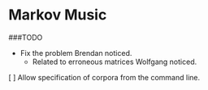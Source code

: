 # Markov Music

###TODO
* Fix the problem Brendan noticed.
    - Related to erroneous matrices Wolfgang noticed.

[ ] Allow specification of corpora from the command line.
